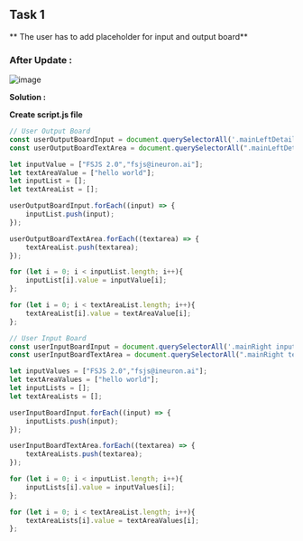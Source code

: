 ## Task 1
**
The user has to add placeholder for input and output board**

### After Update :
![image](https://github.com/AnchalSharma20/FSJS-iNeuron/assets/113786234/fd40bdb5-17a2-4383-b516-d7dee9d36b3b)

**Solution :**

**Create script.js file**

```Javascript
// User Output Board
const userOutputBoardInput = document.querySelectorAll('.mainLeftDetails input');
const userOutputBoardTextArea = document.querySelectorAll(".mainLeftDetails textarea");

let inputValue = ["FSJS 2.0","fsjs@ineuron.ai"];
let textAreaValue = ["hello world"];
let inputList = [];
let textAreaList = [];

userOutputBoardInput.forEach((input) => {
    inputList.push(input);
});

userOutputBoardTextArea.forEach((textarea) => {
    textAreaList.push(textarea);
});

for (let i = 0; i < inputList.length; i++){
    inputList[i].value = inputValue[i];
};

for (let i = 0; i < textAreaList.length; i++){
    textAreaList[i].value = textAreaValue[i];
};

// User Input Board
const userInputBoardInput = document.querySelectorAll('.mainRight input');
const userInputBoardTextArea = document.querySelectorAll(".mainRight textarea");

let inputValues = ["FSJS 2.0","fsjs@ineuron.ai"];
let textAreaValues = ["hello world"];
let inputLists = [];
let textAreaLists = [];

userInputBoardInput.forEach((input) => {
    inputLists.push(input);
});

userInputBoardTextArea.forEach((textarea) => {
    textAreaLists.push(textarea);
});

for (let i = 0; i < inputList.length; i++){
    inputLists[i].value = inputValues[i];
};

for (let i = 0; i < textAreaList.length; i++){
    textAreaLists[i].value = textAreaValues[i];
};
```
